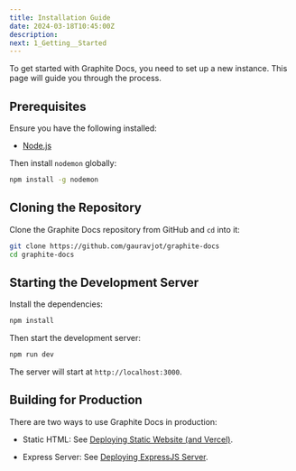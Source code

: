 ```yaml
---
title: Installation Guide
date: 2024-03-18T10:45:00Z
description:
next: 1_Getting__Started
---
```


To get started with Graphite Docs, you need to set up a new instance. This page will guide you through the process.

## Prerequisites

Ensure you have the following installed:

- [Node.js](https://nodejs.org/en/download/)

Then install `nodemon` globally:

```bash
npm install -g nodemon
```

## Cloning the Repository

Clone the Graphite Docs repository from GitHub and `cd` into it:

```bash
git clone https://github.com/gauravjot/graphite-docs
cd graphite-docs
```

## Starting the Development Server

Install the dependencies:

```bash
npm install
```

Then start the development server:

```bash
npm run dev
```

The server will start at `http://localhost:3000`.

## Building for Production

There are two ways to use Graphite Docs in production:

- Static HTML: See [Deploying Static Website (and Vercel)](3_Deploying__Graphite___1_Deploying__Static).

- Express Server: See [Deploying ExpressJS Server](3_Deploying__Graphite___2_Deploying__ExpressJS).

